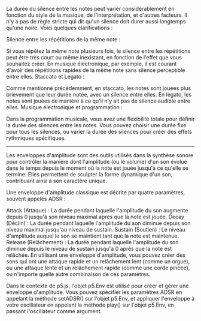La durée du silence entre les notes peut varier considérablement en fonction du style de la musique, de l'interprétation, et d'autres facteurs. Il n'y a pas de règle stricte qui dit qu'un silence doit durer aussi longtemps qu'une noire. Voici quelques clarifications :

Silence entre les répétitions de la même note :

Si vous répétez la même note plusieurs fois, le silence entre les répétitions peut être très court ou même inexistant, en fonction de l'effet que vous souhaitez créer. En musique électronique, par exemple, il est courant d'avoir des répétitions rapides de la même note sans silence perceptible entre elles.
Staccato et Legato :

Comme mentionné précédemment, en staccato, les notes sont jouées plus brièvement que leur durée notée, avec un silence entre elles. En legato, les notes sont jouées de manière à ce qu'il n'y ait pas de silence audible entre elles.
Musique électronique et programmation :

Dans la programmation musicale, vous avez une flexibilité totale pour définir la durée des silences entre les notes. Vous pouvez choisir une durée fixe pour tous les silences, ou varier la durée des silences pour créer des effets rythmiques spécifiques.


----

Les enveloppes d'amplitude sont des outils utilisés dans la synthèse sonore pour contrôler la manière dont l'amplitude (ou le volume) d'un son évolue dans le temps depuis le moment où la note est jouée jusqu'à ce qu'elle se termine. Elles permettent de sculpter la forme dynamique d'un son, contribuant ainsi à son caractère unique.

Une enveloppe d'amplitude classique est décrite par quatre paramètres, souvent appelés ADSR :

Attack (Attaque) :
La durée pendant laquelle l'amplitude du son augmente depuis 0 jusqu'à son niveau maximal après que la note est jouée.
Decay (Déclin) :
La durée pendant laquelle l'amplitude du son diminue depuis son niveau maximal jusqu'au niveau de sustain.
Sustain (Soutien) :
Le niveau d'amplitude auquel le son se maintient tant que la note est maintenue.
Release (Relâchement) :
La durée pendant laquelle l'amplitude du son diminue depuis le niveau de sustain jusqu'à 0 après que la note est relâchée.
En utilisant une enveloppe d'amplitude, vous pouvez créer des sons qui ont une attaque rapide et un relâchement lent (comme un orgue), ou une attaque lente et un relâchement rapide (comme une corde pincée), ou n'importe quelle autre combinaison de ces paramètres.

Dans le contexte de p5.js, l'objet p5.Env est utilisé pour créer et gérer une enveloppe d'amplitude. Vous pouvez spécifier les paramètres ADSR en appelant la méthode setADSR() sur l'objet p5.Env, et appliquer l'enveloppe à votre oscillateur en appelant la méthode play() sur l'objet p5.Env, en passant l'oscillateur comme argument.
